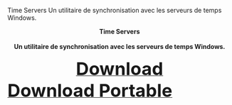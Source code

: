 Time Servers
Un utilitaire de synchronisation avec les serveurs de temps Windows.
<div align=center>
<b>Time Servers<br><br><b>
Un utilitaire de synchronisation avec les serveurs de temps Windows.<br></br>
  <a href="https://github.com/markovuser/Time-Servers/releases/download/1.0.1005.2025/Time.Servers.setup.exe" target="_blank" title="FileList"><b><span style="font-display:auto;font-size: 40px;">Download</span></b></a></div>
   <a href="https://github.com/markovuser/Time-Servers/releases/download/1.0.1005.2025/Time.Servers.zip" target="_blank" title="FileList"><b><span style="font-display:auto;font-size: 40px;">Download Portable</span></b></a></div>
